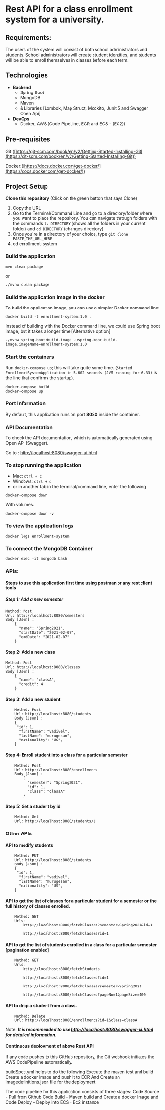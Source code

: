 # Rest API for a class enrollment system for a university.

## Requirements:

The users of the system will consist of both school administrators and students. School administrators will create student identities, and students will be able to enroll themselves in classes before each term.


## Technologies

- **Backend**
    - Spring Boot
    - MongoDB
    - Maven
    - & Libraries [Lombok, Map Struct, Mockito, Junit 5 and Swagger Open Api]
- **DevOps**
    - Docker, AWS (Code PipeLine, ECR and ECS - (EC2))
    
## Pre-requisites
 
 Git ([https://git-scm.com/book/en/v2/Getting-Started-Installing-Git](https://git-scm.com/book/en/v2/Getting-Started-Installing-Git))

 Docker:([https://docs.docker.com/get-docker/](https://docs.docker.com/get-docker/))
    

## Project Setup

**Clone this repository** (Click on the green button that says Clone)
1. Copy the URL
1. Go to the Terminal/Command Line and go to a directory/folder where you want to place the repository. You can navigate through folders with the commands `ls DIRECTORY` (shows all the folders in your current folder) and `cd DIRECTORY` (changes directory)
1. Once you're in a directory of your choice, type `git clone PASTE_THE_URL_HERE`
1. cd enrollment-system

### Build the application
```
mvn clean package
```

or

```
./mvnw clean package
```

### Build the application image in the docker

 To build the application image, you can use a simpler Docker command line:

```
docker build -t enrollment-system:1.0 .
```

Instead of building with the Docker command line, we could use Spring boot image, but it takes a longer time [Alternative option]

```
./mvnw spring-boot:build-image -Dspring-boot.build-image.imageName=enrollment-system:1.0
```

### Start the containers

Run `docker-compose up`; this will take quite some time. (`Started EnrollmentSystemApplication in 5.602 seconds (JVM running for 6.33)` is the line that confirms the startup).

```
docker-compose build
docker-compose up
```
    
### Port Information

By default, this application runs on port **8080** inside the container.

### API Documentation

To check the API documentation, which is automatically generated using Open API (Swagger). 

 
Go to : [http://localhost:8080/swagger-ui.html](http://localhost:8080/swagger-ui.html)

 

### To stop running the application

- Mac: `ctrl + c`
- Windows: `ctrl + c`
- or in another tab in the terminal/command line, enter the following
    
```
docker-compose down 

```

With volumes.

```
docker-compose down -v

```

### To view the application logs
```
docker logs enrollment-system
```

### To connect the MongoDB Container
```
docker exec -it mongodb bash
```

### APIs:

#### Steps to use this application first time using postman or any rest client tools

##### Step 1: Add a new semester
	Method: Post
	Url: http://localhost:8080/semesters
	Body [Json] : 
		{
		  "name": "Spring2021",
		  "startDate": "2021-02-07",
		  "endDate": "2021-02-07"
		}

#### Step 2: Add a new class
	Method: Post
	Url: http://localhost:8080/classes
	Body [Json] : 
		{
		  "name": "classA",
		  "credit": 4
		}

#### Step 3: Add a new student
		Method: Post
		Url: http://localhost:8080/students
		Body [Json] : 
		{
		 "id": 1,
		  "firstName": "vadivel",
		  "lastName": "murugesan",
		  "nationality": "US",
		}
#### Step 4: Enroll student into a class for a particular semester
		Method: Post
		Url: http://localhost:8080/enrollments
		Body [Json] :
			{
			  "semester": "Spring2021",
			  "id": 1,
			  "class": "classA"
			}
		
#### Step 5: Get a student by id
		Method: Get
		Url: http://localhost:8080/students/1
			
### Other APIs		
#### API to modify students
		Method: PUT
		Url: http://localhost:8080/students
		Body [Json] : 
		{
		 "id": 1,
		  "firstName": "vadivel",
		  "lastName": "murugesan",
		  "nationality": "US",
		}

#### API to get the list of classes for a particular student for a semester or the full history of classes enrolled.
		Method: GET
		Urls:
			http://localhost:8080/fetchClasses?semester=Spring2021&id=1
			
			http://localhost:8080/fetchClasses?id=1

#### API to get the list of students enrolled in a class for a particular semester [pagination enabled]
		Method: GET
		Urls:
			http://localhost:8080/fetchStudents
			
			http://localhost:8080/fetchClasses?id=1
			
			http://localhost:8080/fetchClasses?semester=Spring2021
			
			http://localhost:8080/fetchClasses?pageNo=1&pageSize=100

#### API to drop a student from a class.
		Method: Delete
		Url: http://localhost:8080/enrollments?id=1&class=classA

Note: ***It is recommended to use [http://localhost:8080/swagger-ui.html](http://localhost:8080/swagger-ui.html) for detailed information.***

#### Continuous deployment of above Rest API

If any code pushes to this GitHub repository, the Git webhook initiates the AWS CodePipeline automatically. 

buildSpec.yml helps to do the following
Execute the maven test and build
Create a docker image and push it to ECR
And Create an imagedefinitions.json file for the deployment

The code pipeline for this application consists of three stages: 
	Code Source - Pull from Github
        Code Build - Maven build and Create a docker Image
        and Code Deploy - Deploy into ECS - Ec2 instance
    
